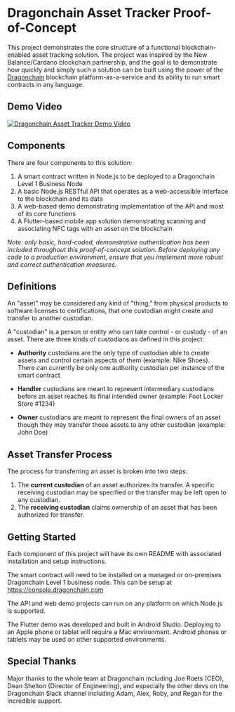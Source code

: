 # Dragonchain Asset Tracker Proof-of-Concept

This project demonstrates the core structure of a functional blockchain-enabled asset tracking solution. The project was inspired by the New Balance/Cardano blockchain partnership, and the goal is to demonstrate how quickly and simply such a solution can be built using the power of the [Dragonchain](https://www.dragonchain.com) blockchain platform-as-a-service and its ability to run smart contracts in any language.

## Demo Video

[![Dragonchain Asset Tracker Demo Video](https://herebedrgns.com/wp-content/uploads/2019/11/asset-tracker-demo-screencap.png)](https://herebedrgns.com/current-projects/)

## Components

There are four components to this solution:

1. A smart contract written in Node.js to be deployed to a Dragonchain Level 1 Business Node
2. A basic Node.js RESTful API that operates as a web-accessible interface to the blockchain and its data
3. A web-based demo demonstrating implementation of the API and most of its core functions
4. A Flutter-based mobile app solution demonstrating scanning and associating NFC tags with an asset on the blockchain

*Note: only basic, hard-coded, demonstrative authentication has been included throughout this proof-of-concept solution. Before deploying any code to a production environment, ensure that you implement more robust and correct authentication measures.*

## Definitions

An "asset" may be considered any kind of "thing," from physical products to software licenses to certifications, that one custodian might create and transfer to another custodian.

A "custodian" is a person or entity who can take control - or custody - of an asset. There are three kinds of custodians as defined in this project:

- **Authority** custodians are the only type of custodian able to create assets and control certain aspects of them (example: Nike Shoes). There can currently be only one authority custodian per instance of the smart contract

- **Handler** custodians are meant to represent intermediary custodians before an asset reaches its final intended owner (example: Foot Locker Store #1234)

- **Owner** custodians are meant to represent the final owners of an asset though they may transfer those assets to any other custodian (example: John Doe)

## Asset Transfer Process

The process for transferring an asset is broken into two steps:

1. The **current custodian** of an asset authorizes its transfer. A specific receiving custodian may be specified or the transfer may be left open to any custodian.
2. The **receiving custodian** claims ownership of an asset that has been authorized for transfer.

## Getting Started

Each component of this project will have its own README with associated installation and setup instructions.

The smart contract will need to be installed on a managed or on-premises Dragonchain Level 1 business node. This can be setup at https://console.dragonchain.com

The API and web demo projects can run on any platform on which Node.js is supported.

The Flutter demo was developed and built in Android Studio. Deploying to an Apple phone or tablet will require a Mac environment. Android phones or tablets may be used on other supported environments.

## Special Thanks

Major thanks to the whole team at Dragonchain including Joe Roets (CEO), Dean Shelton (Director of Engineering), and especially the other devs on the Dragonchain Slack channel including Adam, Alex, Roby, and Regan for the incredible support.
